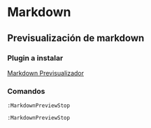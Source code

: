 # Markdown

## Previsualización de markdown

### Plugin a instalar

[Markdown Previsualizador](https://github.com/iamcco/markdown-preview.nvim)

### Comandos

```vim
:MarkdownPreviewStop
```

```vim
:MarkdownPreviewStop
```
